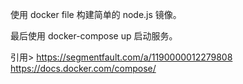 使用 docker file 构建简单的 node.js 镜像。

最后使用 docker-compose up 启动服务。

引用> 
    https://segmentfault.com/a/1190000012279808 
    https://docs.docker.com/compose/